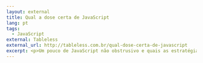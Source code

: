 ```yaml
---
layout: external
title: Qual a dose certa de JavaScript
lang: pt
tags:
  - JavaScript
external: Tableless
external_url: http://tableless.com.br/qual-dose-certa-de-javascript
excerpt: <p>Um pouco de JavaScript não obstrusivo e quais as estratégias para garantir uma boa performance e acessibilidade em aplicações ricas.</p>
---
```

